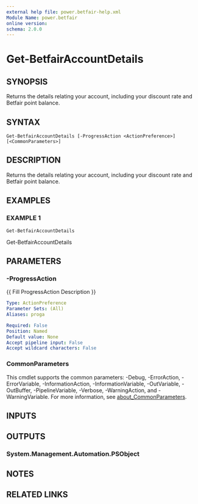 ```yaml
---
external help file: power.betfair-help.xml
Module Name: power.betfair
online version:
schema: 2.0.0
---
```


# Get-BetfairAccountDetails

## SYNOPSIS
Returns the details relating your account, including your discount rate and Betfair point balance.

## SYNTAX

```
Get-BetfairAccountDetails [-ProgressAction <ActionPreference>] [<CommonParameters>]
```

## DESCRIPTION
Returns the details relating your account, including your discount rate and Betfair point balance.

## EXAMPLES

### EXAMPLE 1
```
Get-BetfairAccountDetails
```

Get-BetfairAccountDetails

## PARAMETERS

### -ProgressAction
{{ Fill ProgressAction Description }}

```yaml
Type: ActionPreference
Parameter Sets: (All)
Aliases: proga

Required: False
Position: Named
Default value: None
Accept pipeline input: False
Accept wildcard characters: False
```

### CommonParameters
This cmdlet supports the common parameters: -Debug, -ErrorAction, -ErrorVariable, -InformationAction, -InformationVariable, -OutVariable, -OutBuffer, -PipelineVariable, -Verbose, -WarningAction, and -WarningVariable. For more information, see [about_CommonParameters](http://go.microsoft.com/fwlink/?LinkID=113216).

## INPUTS

## OUTPUTS

### System.Management.Automation.PSObject
## NOTES

## RELATED LINKS
